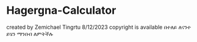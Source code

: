 # Hagergna-Calculator
created by Zemichael Tingrtu
8/12/2023
copyright is available
በተለይ ለናንተ ይሄን ማንበብ ለምትችሉ 
